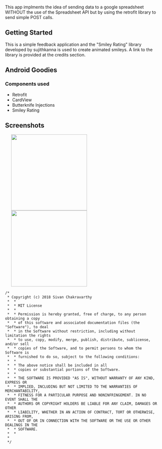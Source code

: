 This app implments the idea of sending data to a google spreadsheet WITHOUT the use of the Spreadsheet API but by using the retrofit library to send simple POST calls.  

## Getting Started

This is a simple feedback application and the "Smiley Rating" library developed by sujithkanna is used to create animated smileys. A link to the library is provided at the credits section. 

## Android Goodies
### Components used

* Retrofit
* CardView
* Butterknife Injections
* Smiley Rating



## Screenshots

<img src="https://user-images.githubusercontent.com/10433759/46908000-60dd4700-cf39-11e8-979b-45621aa52197.png" width="250" hspace="20"/><img src="https://user-images.githubusercontent.com/10433759/46907956-c846c700-cf38-11e8-9662-fa5d9be72f94.png" width="250" hspace="20"/>


```
/*
 * Copyright (c) 2018 Sivan Chakravarthy
 *  *
 *  * MIT License
 *  *
 *  * Permission is hereby granted, free of charge, to any person obtaining a copy
 *  * of this software and associated documentation files (the "Software"), to deal
 *  * in the Software without restriction, including without limitation the rights
 *  * to use, copy, modify, merge, publish, distribute, sublicense, and/or sell
 *  * copies of the Software, and to permit persons to whom the Software is
 *  * furnished to do so, subject to the following conditions:
 *  *
 *  * The above notice shall be included in all
 *  * copies or substantial portions of the Software.
 *  *
 *  * THE SOFTWARE IS PROVIDED "AS IS", WITHOUT WARRANTY OF ANY KIND, EXPRESS OR
 *  * IMPLIED, INCLUDING BUT NOT LIMITED TO THE WARRANTIES OF MERCHANTABILITY,
 *  * FITNESS FOR A PARTICULAR PURPOSE AND NONINFRINGEMENT. IN NO EVENT SHALL THE
 *  * AUTHORS OR COPYRIGHT HOLDERS BE LIABLE FOR ANY CLAIM, DAMAGES OR OTHER
 *  * LIABILITY, WHETHER IN AN ACTION OF CONTRACT, TORT OR OTHERWISE, ARISING FROM,
 *  * OUT OF OR IN CONNECTION WITH THE SOFTWARE OR THE USE OR OTHER DEALINGS IN THE
 *  * SOFTWARE.
 *  *
 *
 */
```
